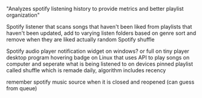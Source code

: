 "Analyzes spotify listening history to provide metrics and better playlist organization" 

Spotify listener that scans songs that haven't been liked from playlists that haven't been updated, add to varying listen folders based on genre sort and remove when they are liked
actually random Spotify shuffle

Spotify audio player notification widget on windows? or full on tiny player desktop program hovering badge on Linux that uses API to play songs on computer and seperate what is being listened to on devices
pinned playlist called shuffle which is remade daily, algorithm includes recency

remember spotify music source when it is closed and reopened (can guess from queue)